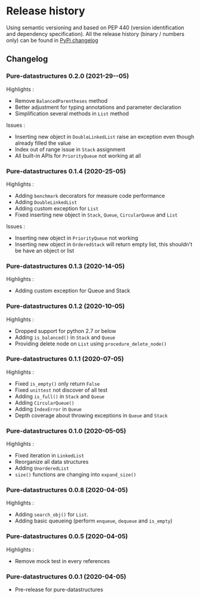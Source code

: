 # Release history

Using semantic versioning and based on PEP 440 (version identification and dependency specification). All the release history (binary / numbers only) can be found in [PyPi changelog](https://pypi.org/project/pure-datastructures/)

## Changelog

### Pure-datastructures 0.2.0 (2021-29--05)
Highlights :

- Remove `BalancedParentheses` method
- Better adjustment for typing annotations and parameter declaration
- Simplification several methods in `List` method

Issues :

- Inserting new object in `DoubleLinkedList` raise an exception even though already filled the value
- Index out of range issue in `Stack` assignment
- All built-in APIs for `PriorityQueue` not working at all

### Pure-datastructures 0.1.4 (2020-25-05)
Highlights :

- Adding `benchmark` decorators for measure code performance
- Adding `DoubleLinkedList`
- Adding custom exception for `List`
- Fixed inserting new object in `Stack`, `Queue`, `CircularQueue` and `List`

Issues :

- Inserting new object in `PriorityQueue` not working
- Inserting new object in `OrderedStack` will return empty list, this shouldn't be have an object or list

### Pure-datastructures 0.1.3 (2020-14-05)
Highlights :

- Adding custom exception for Queue and Stack

### Pure-datastructures 0.1.2 (2020-10-05)
Highlights :

- Dropped support for python 2.7 or below
- Adding `is_balanced()` in `Stack` and `Queue`
- Providing delete node on `List` using `procedure_delete_node()`

### Pure-datastructures 0.1.1 (2020-07-05)
Highlights :

- Fixed `is_empty()` only return `False`
- Fixed `unittest` not discover of all test
- Adding `is_full()` in `Stack` and `Queue`
- Adding `CircularQueue()`
- Adding `IndexError` in `Queue`
- Depth coverage about throwing exceptions in `Queue` and `Stack`


### Pure-datastructures 0.1.0 (2020-05-05)
Highlights :

- Fixed iteration in `LinkedList`
- Reorganize all data structures
- Adding `UnorderedList`
- `size()` functions are changing into `expand_size()`

### Pure-datastructures 0.0.8 (2020-04-05)
Highlights :

- Adding `search_obj()` for `List`.
- Adding basic queueing (perform `enqueue`, `dequeue` and `is_empty`)

### Pure-datastructures 0.0.5 (2020-04-05)
Highlights :

- Remove mock test in every references

### Pure-datastructures 0.0.1 (2020-04-05)
- Pre-release for pure-datastructures
